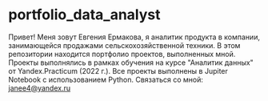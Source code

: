 # portfolio_data_analyst
Привет!
Меня зовут Евгения Ермакова, я аналитик продукта в компании, занимающейся продажами сельскохозяйственной техники.
В этом репозитории находится портфолио проектов, выполненных мной. Проекты выполнялись в рамках обучения на курсе "Аналитик данных" от Yandex.Practicum (2022 г.). Все проекты выполнены в Jupiter Notebook с использованием Python.
Связаться со мной: janee4@yandex.ru
